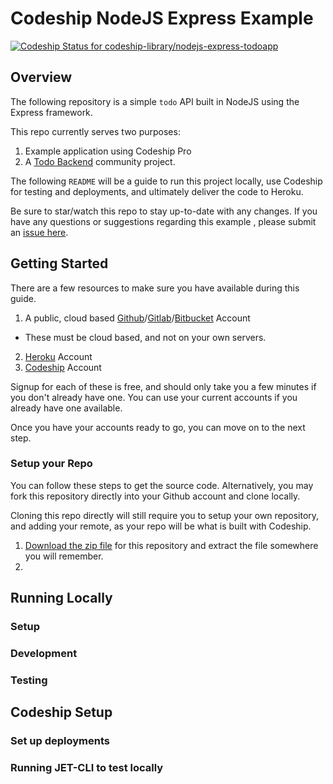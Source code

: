 # Codeship NodeJS Express Example

[ ![Codeship Status for codeship-library/nodejs-express-todoapp](https://app.codeship.com/projects/a0b6ad70-ec6f-0134-81d5-1ac2cf405306/status?branch=master)](https://app.codeship.com/projects/208313)

## Overview
The following repository is a simple `todo` API built in NodeJS using the Express framework.

This repo currently serves two purposes:

1. Example application using Codeship Pro
2. A [Todo Backend]() community project.  

The following `README` will be a guide to run this project locally, use Codeship for testing and deployments, and ultimately deliver the code to Heroku.

Be sure to star/watch this repo to stay up-to-date with any changes. If you have any questions or suggestions regarding this example , please submit an [issue here]().

## Getting Started
There are a few resources to make sure you have available during this guide.

1. A public, cloud based [Github](https://github.com/join)/[Gitlab](https://gitlab.com/users/sign_in#register)/[Bitbucket](https://bitbucket.org/account/signup/) Account
  + These must be cloud based, and not on your own servers.
2. [Heroku](https://signup.heroku.com/) Account
3. [Codeship](https://app.codeship.com/registrations/new) Account

Signup for each of these is free, and should only take you a few minutes if you don't already have one.  You can use your current accounts if you already have one available.

Once you have your accounts ready to go, you can move on to the next step.

### Setup your Repo
You can follow these steps to get the source code. Alternatively, you may fork this repository directly into your Github account and clone locally.

Cloning this repo directly will still require you to setup your own repository, and adding your remote, as your repo will be what is built with Codeship.

1. [Download the zip file](https://github.com/codeship/documentation/archive/master.zip) for this repository and extract the file somewhere you will remember.
2.


## Running Locally

### Setup

### Development

### Testing

## Codeship Setup

### Set up deployments

### Running JET-CLI to test locally
